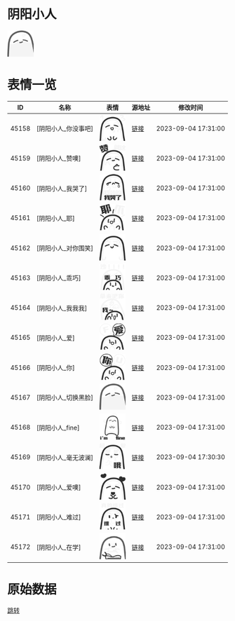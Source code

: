 # 阴阳小人

<img src="./cover.png" height="60" alt="cover" />

# 表情一览

|ID|名称|表情|源地址|修改时间|
|----|----|----|----|----|
|45158|[阴阳小人_你没事吧]|<img src="./pic/045158_%5B阴阳小人_你没事吧%5D.png" height="60" alt="你没事吧"/>|[链接](https://i0.hdslb.com/bfs/garb/6430477cd3b93b5a97c3c60f82b9618ce552efa0.png)|2023-09-04 17:31:00|
|45159|[阴阳小人_赞噢]|<img src="./pic/045159_%5B阴阳小人_赞噢%5D.png" height="60" alt="赞噢"/>|[链接](https://i0.hdslb.com/bfs/garb/be9d6a5b889de3a9a37670dcf406ef926db3246d.png)|2023-09-04 17:31:00|
|45160|[阴阳小人_我哭了]|<img src="./pic/045160_%5B阴阳小人_我哭了%5D.png" height="60" alt="我哭了"/>|[链接](https://i0.hdslb.com/bfs/garb/806a58f5fccc56b79dcea9ca5678da6ff66a54b9.png)|2023-09-04 17:31:00|
|45161|[阴阳小人_耶]|<img src="./pic/045161_%5B阴阳小人_耶%5D.png" height="60" alt="耶"/>|[链接](https://i0.hdslb.com/bfs/garb/2ecec0b3dcde75e748f38171d838cd387ed8e8fe.png)|2023-09-04 17:31:00|
|45162|[阴阳小人_对你围笑]|<img src="./pic/045162_%5B阴阳小人_对你围笑%5D.png" height="60" alt="对你围笑"/>|[链接](https://i0.hdslb.com/bfs/garb/abccc7a771a6cb4be01883211bca03c4a9ee521a.png)|2023-09-04 17:31:00|
|45163|[阴阳小人_乖巧]|<img src="./pic/045163_%5B阴阳小人_乖巧%5D.png" height="60" alt="乖巧"/>|[链接](https://i0.hdslb.com/bfs/garb/ad1a6820ec5d0df0510ed86565e448acfdfcbb86.png)|2023-09-04 17:31:00|
|45164|[阴阳小人_我我我]|<img src="./pic/045164_%5B阴阳小人_我我我%5D.png" height="60" alt="我我我"/>|[链接](https://i0.hdslb.com/bfs/garb/5b0222a385fb5cdc57e495db644174f33a6088db.png)|2023-09-04 17:31:00|
|45165|[阴阳小人_爱]|<img src="./pic/045165_%5B阴阳小人_爱%5D.png" height="60" alt="爱"/>|[链接](https://i0.hdslb.com/bfs/garb/83d01021b50c4b51912e07286f778e18d1c745e0.png)|2023-09-04 17:31:00|
|45166|[阴阳小人_你]|<img src="./pic/045166_%5B阴阳小人_你%5D.png" height="60" alt="你"/>|[链接](https://i0.hdslb.com/bfs/garb/b2cee0c8c6b4e559e67940ccb04e7c44045b635e.png)|2023-09-04 17:31:00|
|45167|[阴阳小人_切换黑脸]|<img src="./pic/045167_%5B阴阳小人_切换黑脸%5D.png" height="60" alt="切换黑脸"/>|[链接](https://i0.hdslb.com/bfs/garb/4b2c653b86be991e69025630ab23628ebeaf8c03.png)|2023-09-04 17:31:00|
|45168|[阴阳小人_fine]|<img src="./pic/045168_%5B阴阳小人_fine%5D.png" height="60" alt="fine"/>|[链接](https://i0.hdslb.com/bfs/garb/12d88f4c377430998942d98cb6f0510715ac086e.png)|2023-09-04 17:31:00|
|45169|[阴阳小人_毫无波澜]|<img src="./pic/045169_%5B阴阳小人_毫无波澜%5D.png" height="60" alt="毫无波澜"/>|[链接](https://i0.hdslb.com/bfs/garb/78be044c8d41d44be6875decede430ccf80b7678.png)|2023-09-04 17:30:30|
|45170|[阴阳小人_爱噢]|<img src="./pic/045170_%5B阴阳小人_爱噢%5D.png" height="60" alt="爱噢"/>|[链接](https://i0.hdslb.com/bfs/garb/a5fb65b36de9b8c7f28116ed2f64611913850555.png)|2023-09-04 17:31:00|
|45171|[阴阳小人_难过]|<img src="./pic/045171_%5B阴阳小人_难过%5D.png" height="60" alt="难过"/>|[链接](https://i0.hdslb.com/bfs/garb/aee8506b513bb8cd6e863d6e8629639b4921d345.png)|2023-09-04 17:31:00|
|45172|[阴阳小人_在学]|<img src="./pic/045172_%5B阴阳小人_在学%5D.png" height="60" alt="在学"/>|[链接](https://i0.hdslb.com/bfs/garb/3f5c9549990ac12b7a660e8c4b6d05e465264086.png)|2023-09-04 17:31:00|

# 原始数据

[跳转](./raw.json)

